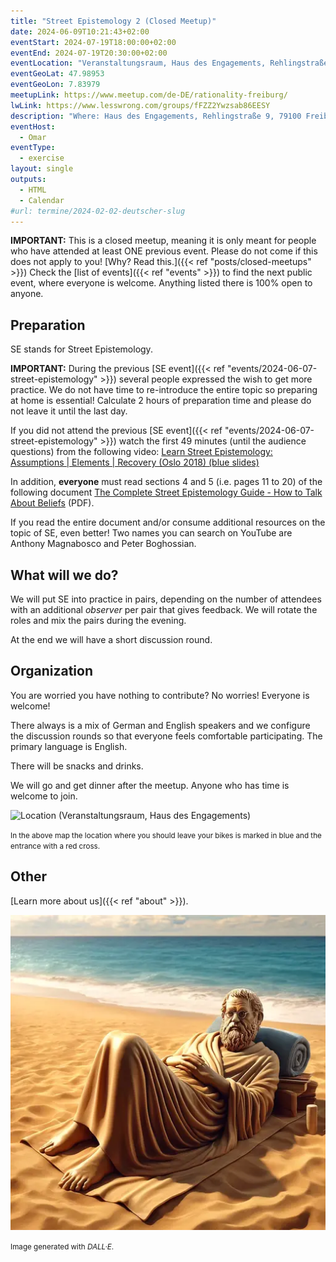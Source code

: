 ```yaml
---
title: "Street Epistemology 2 (Closed Meetup)"
date: 2024-06-09T10:21:43+02:00
eventStart: 2024-07-19T18:00:00+02:00
eventEnd: 2024-07-19T20:30:00+02:00
eventLocation: "Veranstaltungsraum, Haus des Engagements, Rehlingstraße 9, 79100 Freiburg"
eventGeoLat: 47.98953
eventGeoLon: 7.83979
meetupLink: https://www.meetup.com/de-DE/rationality-freiburg/
lwLink: https://www.lesswrong.com/groups/fFZZ2Ywzsab86EESY
description: "Where: Haus des Engagements, Rehlingstraße 9, 79100 Freiburg. When: Friday, July 19th 2024 at 18:00 hours CEST."
eventHost:
  - Omar
eventType:
  - exercise
layout: single
outputs:
  - HTML
  - Calendar
#url: termine/2024-02-02-deutscher-slug
---
```


**IMPORTANT:** This is a closed meetup, meaning it is only meant for people who
have attended at least ONE previous event. Please do not come if this does not
apply to you! [Why? Read this.]({{< ref "posts/closed-meetups" >}}) Check the
[list of events]({{< ref "events" >}}) to find the next public event, where
everyone is welcome. Anything listed there is 100% open to anyone.

## Preparation

SE stands for Street Epistemology.

**IMPORTANT:** During the previous [SE event]({{< ref "events/2024-06-07-street-epistemology" >}}) several people expressed the wish
to get more practice. We do not have time to re-introduce the entire topic so
preparing at home is essential! Calculate 2 hours of preparation time and
please do not leave it until the last day.

If you did not attend the previous [SE event]({{< ref "events/2024-06-07-street-epistemology" >}}) watch the first 49 minutes (until
the audience questions) from the following video: [Learn Street Epistemology:
Assumptions | Elements | Recovery (Oslo 2018) (blue
slides)](https://www.youtube.com/watch?v=bB-HKbtUdzM)

In addition, **everyone** must read sections 4 and 5 (i.e. pages 11 to 20) of
the following document [The Complete Street Epistemology Guide - How to Talk
About
Beliefs](https://upload.wikimedia.org/wikipedia/commons/6/69/The_Complete_Street_Epistemology_Guide_-_1st_Edition.pdf)
(PDF).

If you read the entire document and/or consume additional resources on the
topic of SE, even better! Two names you can search on YouTube are Anthony
Magnabosco and Peter Boghossian.


## What will we do?

We will put SE into practice in pairs, depending on the number of attendees
with an additional _observer_ per pair that gives feedback. We will rotate the
roles and mix the pairs during the evening.

At the end we will have a short discussion round.


## Organization

You are worried you have nothing to contribute? No worries! Everyone is
welcome!

There always is a mix of German and English speakers and we configure the
discussion rounds so that everyone feels comfortable participating. The primary
language is English.

There will be snacks and drinks.

We will go and get dinner after the meetup. Anyone who has time is welcome to
join.

![Location (Veranstaltungsraum, Haus des Engagements)](/images/hde-new-building.png)

<small>In the above map the location where you should leave your bikes is marked
in blue and the entrance with a red cross.</small>


## Other

[Learn more about us]({{< ref "about" >}}).

![Socrates on the beach](cover.webp "Socrates on the beach")

<small>Image generated with _DALL·E_.</small>
